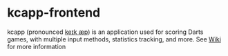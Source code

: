 # kcapp-frontend
kcapp (pronounced [keɪk æp](https://en.wikipedia.org/wiki/Help:IPA/English)) is an application used for scoring Darts games, with multiple input methods, statistics tracking, and more. See [Wiki](https://github.com/kcapp/frontend/wiki) for more information




